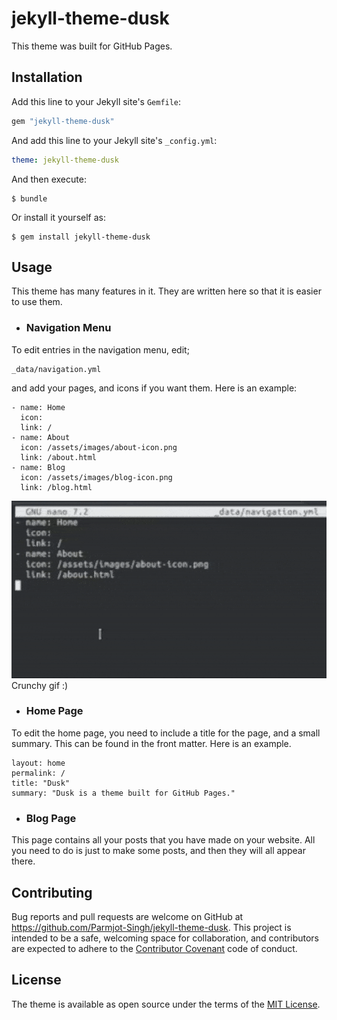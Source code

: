 # jekyll-theme-dusk

This theme was built for GitHub Pages.

## Installation

Add this line to your Jekyll site's `Gemfile`:

```ruby
gem "jekyll-theme-dusk"
```

And add this line to your Jekyll site's `_config.yml`:

```yaml
theme: jekyll-theme-dusk
```

And then execute:

    $ bundle

Or install it yourself as:

    $ gem install jekyll-theme-dusk

## Usage

This theme has many features in it. They are written here so that it is easier to use them.

- ### Navigation Menu

To edit entries in the navigation menu, edit;
```
_data/navigation.yml
```
and add your pages, and icons if you want them.
Here is an example:
```
- name: Home
  icon: 
  link: /
- name: About
  icon: /assets/images/about-icon.png
  link: /about.html
- name: Blog
  icon: /assets/images/blog-icon.png
  link: /blog.html
```
![Editing the navigation menu, as a GIF](.readme/edit-nav.gif "Edit the navigation menu")
Crunchy gif :)

- ### Home Page

To edit the home page, you need to include a title for the page, and a small summary.
This can be found in the front matter. Here is an example.
```
layout: home
permalink: /
title: "Dusk"
summary: "Dusk is a theme built for GitHub Pages."
```

- ### Blog Page

This page contains all your posts that you have made on your website. All you need to do is just to make some posts, and then they will all appear there.

## Contributing

Bug reports and pull requests are welcome on GitHub at https://github.com/Parmjot-Singh/jekyll-theme-dusk. This project is intended to be a safe, welcoming space for collaboration, and contributors are expected to adhere to the [Contributor Covenant](https://www.contributor-covenant.org/) code of conduct.

## License

The theme is available as open source under the terms of the [MIT License](https://opensource.org/licenses/MIT).
